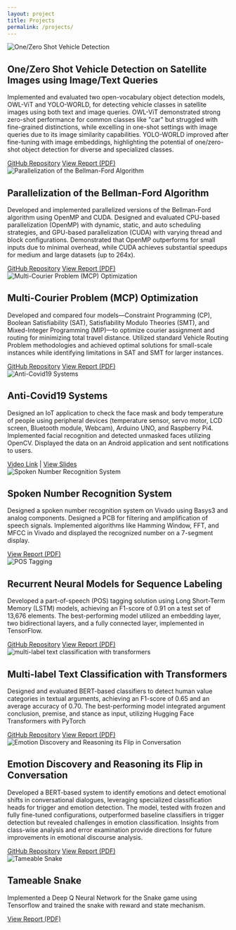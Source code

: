 ```yaml
---
layout: project
title: Projects
permalink: /projects/
---
```


<div class="projects">

  <div class="project-item" data-category="computer-vision">
    <img src="../images/mlcv.JPG" alt="One/Zero Shot Vehicle Detection">
    <div class="project-content">
      <h2>One/Zero Shot Vehicle Detection on Satellite Images using Image/Text Queries</h2>
      <p>Implemented and evaluated two open-vocabulary object detection models, OWL-ViT and YOLO-WORLD, for detecting vehicle classes in satellite images using both text and image queries. OWL-ViT demonstrated strong zero-shot performance for common classes like "car" but struggled with fine-grained distinctions, while excelling in one-shot settings with image queries due to its image similarity capabilities. YOLO-WORLD improved after fine-tuning with image embeddings, highlighting the potential of one/zero-shot object detection for diverse and specialized classes.</p>
      <div class="project-buttons">
        <a href="https://github.com/pelinsuacar/MLCV_project">GitHub Repository</a>
        <a href="https://github.com/pelinsuacar/MLCV_project/blob/main/MLCV_PROJECT_REPORT_PELINSU_ACAR.pdf">View Report (PDF)</a>
      </div>
    </div>
  </div>

  <div class="project-item" data-category="parallel-computing">
    <img src="../images/cudavsopenmp.JPG" alt="Parallelization of the Bellman-Ford Algorithm">
    <div class="project-content">
      <h2>Parallelization of the Bellman-Ford Algorithm</h2>
      <p>Developed and implemented parallelized versions of the Bellman-Ford algorithm using OpenMP and CUDA. Designed and evaluated CPU-based parallelization (OpenMP) with dynamic, static, and auto scheduling strategies, and GPU-based parallelization (CUDA) with varying thread and block configurations. Demonstrated that OpenMP outperforms for small inputs due to minimal overhead, while CUDA achieves substantial speedups for medium and large datasets (up to 264x).</p>
      <div class="project-buttons">
        <a href="https://github.com/pelinsuacar/parallel_bellman_ford_implementation">GitHub Repository</a>
        <a href="https://github.com/pelinsuacar/parallel_bellman_ford_implementation/blob/main/pelinsu_acar_project_report.pdf">View Report (PDF)</a>
      </div>
    </div>
  </div>

  <div class="project-item" data-category="optimization">
    <img src="../images/cdmo.png" alt="Multi-Courier Problem (MCP) Optimization">
    <div class="project-content">
      <h2>Multi-Courier Problem (MCP) Optimization</h2>
      <p>Developed and compared four models—Constraint Programming (CP), Boolean Satisfiability (SAT), Satisfiability Modulo Theories (SMT), and Mixed-Integer Programming (MIP)—to optimize courier assignment and routing for minimizing total travel distance. Utilized standard Vehicle Routing Problem methodologies and achieved optimal solutions for small-scale instances while identifying limitations in SAT and SMT for larger instances.</p>
      <div class="project-buttons">
        <a href="https://github.com/pelinsuacar/CDMO_Project">GitHub Repository</a>
        <a href="https://github.com/pelinsuacar/CDMO_Project/blob/main/CDMO_Project_Report.pdf">View Report (PDF)</a>
      </div>
    </div>
  </div>

<div class="project-item" data-category="computer-vision iot"> 
    <img src="../images/facemask.JPG" alt="Anti-Covid19 Systems">
    <div class="project-content">
      <h2>Anti-Covid19 Systems</h2>
      <p>Designed an IoT application to check the face mask and body temperature of people using peripheral devices (temperature sensor, servo motor, LCD screen, Bluetooth module, Webcam), Arduino UNO, and Raspberry Pi4. Implemented facial recognition and detected unmasked faces utilizing OpenCV. Displayed the data on an Android application and sent notifications to users.</p>
      <div class="project-buttons">
        <a href="https://www.youtube.com/watch?v=Hjg5IJv0Vv4" target="_blank">Video Link</a> |
        <a href="https://docs.google.com/gview?url=https://raw.githubusercontent.com/pelinsuacar/pelinsuacar.github.io/master/files/anti-covid19.pptx&embedded=true" target="_blank">View Slides</a>
      </div>
    </div>
</div>


  <div class="project-item" data-category="signal-processing">
    <img src="../images/number_recognition.JPG" alt="Spoken Number Recognition System">
    <div class="project-content">
      <h2>Spoken Number Recognition System</h2>
      <p>Designed a spoken number recognition system on Vivado using Basys3 and analog components. Designed a PCB for filtering and amplification of speech signals. Implemented algorithms like Hamming Window, FFT, and MFCC in Vivado and displayed the recognized number on a 7-segment display.</p>
      <div class="project-buttons">
        <a href="https://docs.google.com/gview?url=https://raw.githubusercontent.com/pelinsuacar/pelinsuacar.github.io/master/files/Spoken Number Recognition.pdf&embedded=true" target="_blank">View Report (PDF)</a>
      </div>
    </div>
  </div>

  <div class="project-item" data-category="nlp">
    <img src="../images/nlp1.png" alt="POS Tagging">
    <div class="project-content">
      <h2>Recurrent Neural Models for Sequence Labeling</h2>
      <p>Developed a part-of-speech (POS) tagging solution using Long Short-Term Memory (LSTM) models, achieving an F1-score of 0.91 on a test set of 13,676 elements. The best-performing model utilized an embedding layer, two bidirectional layers, and a fully connected layer, implemented in TensorFlow.</p>
      <div class="project-buttons">
        <a href="https://github.com/pelinsuacar/NLP_Projects/blob/main/Assignment1.ipynb">GitHub Repository</a>
        <a href="https://github.com/pelinsuacar/NLP_Projects/blob/main/NLP_A1.pdf">View Report (PDF)</a>
      </div>
    </div>
  </div>

  <div class="project-item" data-category="nlp">
    <img src="../images/nlp2.png" alt="multi-label text classification with transformers">
    <div class="project-content">
      <h2>Multi-label Text Classification with Transformers</h2>
      <p>Designed and evaluated BERT-based classifiers to detect human value categories in textual arguments, achieving an F1-score of 0.65 and an average accuracy of 0.70. The best-performing model integrated argument conclusion, premise, and stance as input, utilizing Hugging Face Transformers with PyTorch</p>
      <div class="project-buttons">
        <a href="https://github.com/pelinsuacar/NLP_Projects/blob/main/Assignment2.ipynb">GitHub Repository</a>
        <a href="https://github.com/pelinsuacar/NLP_Projects/blob/main/NLP_A2.pdf">View Report (PDF)</a>
      </div>
    </div>
  </div>
    
  <div class="project-item" data-category="nlp">
    <img src="../images/nlp3.png" alt="Emotion Discovery and Reasoning its Flip in Conversation">
    <div class="project-content">
      <h2>Emotion Discovery and Reasoning its Flip in Conversation</h2>
      <p>Developed a BERT-based system to identify emotions and detect emotional shifts in conversational dialogues, leveraging specialized classification heads for trigger and emotion detection. The model, tested with frozen and fully fine-tuned configurations, outperformed baseline classifiers in trigger detection but revealed challenges in emotion classification. Insights from class-wise analysis and error examination provide directions for future improvements in emotional discourse analysis.</p>
      <div class="project-buttons">
        <a href="https://github.com/pelinsuacar/NLP_Projects/blob/main/NLP_project_Acar_Carkaxhia_Diaconu_Korsten.ipynb">GitHub Repository</a>
        <a href="https://github.com/pelinsuacar/NLP_Projects/blob/main/NLP_project_report_Acar_Carkaxhia_Diaconu_Korsten.pdf">View Report (PDF)</a>
      </div>
    </div>
  </div>

  <div class="project-item" data-category="nlp">
    <img src="../images/teamable snake.JPG" alt="Tameable Snake">
    <div class="project-content">
      <h2>Tameable Snake</h2>
      <p>Implemented a Deep Q Neural Network for the Snake game using Tensorflow and trained the snake with reward and state mechanism.</p>
      <div class="project-buttons">
        <a href="https://docs.google.com/gview?url=https://raw.githubusercontent.com/pelinsuacar/pelinsuacar.github.io/master/files/temable snake.pdf&embedded=true" target="_blank">View Report (PDF)</a>
      </div>
    </div>
  </div>

</div>
